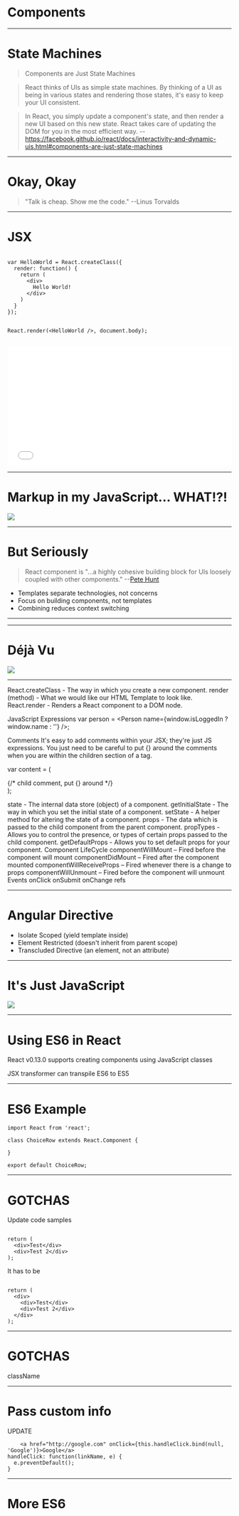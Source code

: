 <!--
{
  "className": "Slide--title"
}
-->

# Components

---

# State Machines

> Components are Just State Machines

> React thinks of UIs as simple state machines. By thinking of a UI as being in various states and rendering those states, it's easy to keep your UI consistent.

> In React, you simply update a component's state, and then render a new UI based on this new state. React takes care of updating the DOM for you in the most efficient way. --https://facebook.github.io/react/docs/interactivity-and-dynamic-uis.html#components-are-just-state-machines

---

# Okay, Okay

> "Talk is cheap. Show me the code." --Linus Torvalds

---

# JSX

<div class="Split">
  <div class="Split-column">
    <pre class="language-jsx language--clean language--small"><code>
var HelloWorld = React.createClass({
  render: function() {
    return (
      &lt;div&gt;
        Hello World!
      &lt;/div&gt;
    )
  }
});

React.render(&lt;HelloWorld /&gt;, document.body);</code></pre>
  </div>
  <div class="Split-column">
    <iframe height='268' scrolling='no' src='//codepen.io/elijahmanor/embed/MweXEv/?height=268&theme-id=0&default-tab=result' frameborder='no' allowtransparency='true' allowfullscreen='true' style='width: 100%;'>See the Pen <a href='http://codepen.io/elijahmanor/pen/MweXEv/'>MweXEv</a> by Elijah Manor (<a href='http://codepen.io/elijahmanor'>@elijahmanor</a>) on <a href='http://codepen.io'>CodePen</a>.
    </iframe>
  </div>
</div>

---

# Markup in my JavaScript... WHAT!?!

[![](/img/iamdeveloper-jsx.png)](https://twitter.com/iamdevloper/status/598435575662813184)

---

# But Seriously

> React component is "...a highly cohesive building block for UIs loosely coupled with other components." --[Pete Hunt](http://www.slideshare.net/floydophone/react-preso-v2)

* Templates separate technologies, not concerns
* Focus on building components, not templates
* Combining reduces context switching

---




---

# Déjà Vu

[![](/img/iamdeveloper-onclick.png)](https://twitter.com/iamdevloper/status/567363727176253440)

---

React.createClass - The way in which you create a new component.
render (method) - What we would like our HTML Template to look like.
React.render - Renders a React component to a DOM node.

JavaScript Expressions
var person = <Person name={window.isLoggedIn ? window.name : ''} />;

Comments
It's easy to add comments within your JSX; they're just JS expressions. You just need to be careful to put {} around the comments when you are within the children section of a tag.

var content = (
  <Nav>
    {/* child comment, put {} around */}
    <Person
      /* multi
         line
         comment */
      name={window.isLoggedIn ? window.name : ''} // end of line comment
    />
  </Nav>
);

state - The internal data store (object) of a component.
getInitialState - The way in which you set the initial state of a component.
setState - A helper method for altering the state of a component.
props - The data which is passed to the child component from the parent component.
propTypes - Allows you to control the presence, or types of certain props passed to the child component.
getDefaultProps - Allows you to set default props for your component.
Component LifeCycle
componentWillMount – Fired before the component will mount
componentDidMount – Fired after the component mounted
componentWillReceiveProps – Fired whenever there is a change to props
componentWillUnmount – Fired before the component will unmount
Events
onClick
onSubmit
onChange
refs

---

# Angular Directive

* Isolate Scoped (yield template inside)
* Element Restricted (doesn't inherit from parent scope)
* Transcluded Directive (an element, not an attribute)

---

# It's Just JavaScript

[![](/img/ryanflorence-javascript.png)](https://twitter.com/ryanflorence/status/577685415919898625)

---

# Using ES6 in React

React v0.13.0 supports creating components using JavaScript classes

JSX transformer can transpile ES6 to ES5

---

# ES6 Example

<!-- TODO: Don't use this example... -->
```
import React from 'react';

class ChoiceRow extends React.Component {

}

export default ChoiceRow;
```

---

# GOTCHAS

<div class="Split">
  <div class="Split-column">
    <p>Update code samples</p>
    <pre class="language-javascript language--clean"><code>
return (
  &lt;div&gt;Test&lt;/div&gt;
  &lt;div&gt;Test 2&lt;/div&gt;
);</code></pre>
  </div>
  <div class="Split-column">
    <p>It has to be</p>
    <pre class="language-javascript language--clean"><code>
return (
  &lt;div&gt;
    &lt;div>Test&lt;/div&gt;
    &lt;div>Test 2&lt;/div&gt;
  &lt;/div&gt;
);</code></pre>
  </div>
</div>

---

# GOTCHAS

className

---

# Pass custom info

UPDATE

```
    <a href="http://google.com" onClick={this.handleClick.bind(null, 'Google')}>Google</a>
handleClick: function(linkName, e) {
  e.preventDefault();
}
```

---

# More ES6

<!-- TODO: Don't use this example...
```
// `let` keyword
let choices = this.props.choices;

// arrow and map function
let children = choices.map(c => (<Choice item={c} />));

return <div className="row">
         {children}
       </div>
```

---

# Babel

---

# Mixins

---

# Tips

---

## Use PureRenderMixin

Notes:

* http://aeflash.com/2015-02/react-tips-and-best-practices.html

---

# Tips

## Use PropTypes

---

# Tips

## It's Okay to Use Instance Properties

---

# Tips

## Reduce State

---

# Mixins

Must use `React.createClass`. Unfortuneately the ES6 `class` syntax doesn't support Mixins as of yet.

<!--
components are
reusable
composable
testable
-->
